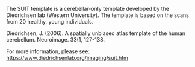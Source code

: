The SUIT template is a cerebellar-only template developed by the Diedrichsen lab (Western University). 
The template is based on the scans from 20 healthy, young individuals. 

Diedrichsen, J. (2006). A spatially unbiased atlas template of the human cerebellum.
Neuroimage.  33(1, 127-138.

For more information, please see: https://www.diedrichsenlab.org/imaging/suit.htm

